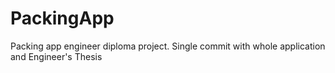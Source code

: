 # PackingApp
Packing app engineer diploma project. Single commit with whole application and Engineer's Thesis
